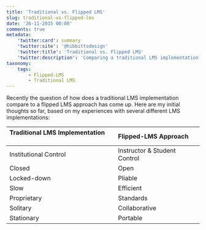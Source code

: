 ```yaml
---
title: 'Traditional vs. Flipped LMS'
slug: traditional-vs-flipped-lms
date: '26-11-2015 00:00'
comments: true
metadata:
    'twitter:card': summary
    'twitter:site': '@hibbittsdesign'
    'twitter:title': 'Traditional vs. Flipped LMS'
    'twitter:description': 'Comparing a traditional LMS implementation to a flipped-LMS approach.'
taxonomy:
    tags:
        - Flipped-LMS
        - Traditional LMS
---
```


Recently the question of how does a traditional LMS implementation compare to a flipped LMS approach has come up. Here are my initial thoughts so far, based on my experiences with several different LMS implementations:

|Traditional LMS Implementation &nbsp;&nbsp;&nbsp;&nbsp;&nbsp; | Flipped-LMS Approach |
|:------------- |:-------------
|Institutional Control |   Instructor & Student Control  |
| Closed |  Open |
| Locked-down | Pliable |
| Slow | Efficient
| Proprietary | Standards |
| Solitary | Collaborative |
| Stationary | Portable |
